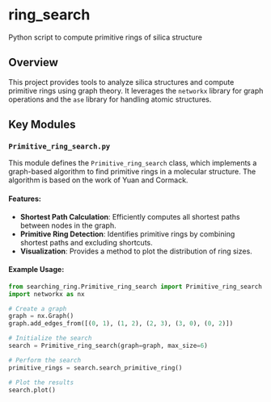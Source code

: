 # ring_search
Python script to compute primitive rings of silica structure

## Overview
This project provides tools to analyze silica structures and compute primitive rings using graph theory. It leverages the `networkx` library for graph operations and the `ase` library for handling atomic structures.

## Key Modules

### `Primitive_ring_search.py`
This module defines the `Primitive_ring_search` class, which implements a graph-based algorithm to find primitive rings in a molecular structure. The algorithm is based on the work of Yuan and Cormack.

#### Features:
- **Shortest Path Calculation**: Efficiently computes all shortest paths between nodes in the graph.
- **Primitive Ring Detection**: Identifies primitive rings by combining shortest paths and excluding shortcuts.
- **Visualization**: Provides a method to plot the distribution of ring sizes.

#### Example Usage:
```python
from searching_ring.Primitive_ring_search import Primitive_ring_search
import networkx as nx

# Create a graph
graph = nx.Graph()
graph.add_edges_from([(0, 1), (1, 2), (2, 3), (3, 0), (0, 2)])

# Initialize the search
search = Primitive_ring_search(graph=graph, max_size=6)

# Perform the search
primitive_rings = search.search_primitive_ring()

# Plot the results
search.plot()